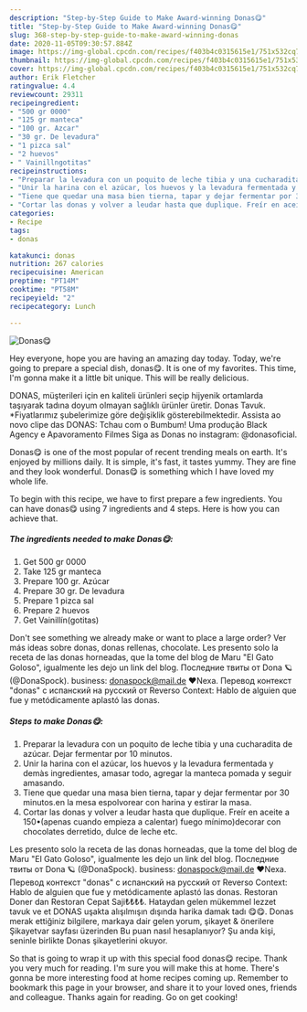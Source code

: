 ```yaml
---
description: "Step-by-Step Guide to Make Award-winning Donas😋"
title: "Step-by-Step Guide to Make Award-winning Donas😋"
slug: 368-step-by-step-guide-to-make-award-winning-donas
date: 2020-11-05T09:30:57.884Z
image: https://img-global.cpcdn.com/recipes/f403b4c0315615e1/751x532cq70/donas😋-foto-principal.jpg
thumbnail: https://img-global.cpcdn.com/recipes/f403b4c0315615e1/751x532cq70/donas😋-foto-principal.jpg
cover: https://img-global.cpcdn.com/recipes/f403b4c0315615e1/751x532cq70/donas😋-foto-principal.jpg
author: Erik Fletcher
ratingvalue: 4.4
reviewcount: 29311
recipeingredient:
- "500 gr 0000"
- "125 gr manteca"
- "100 gr. Azcar"
- "30 gr. De levadura"
- "1 pizca sal"
- "2 huevos"
- " Vainillngotitas"
recipeinstructions:
- "Preparar la levadura con un poquito de leche tibia y una cucharadita de azúcar. Dejar fermentar por 10 minutos."
- "Unir la harina con el azúcar, los huevos y la levadura fermentada y demàs ingredientes, amasar todo, agregar la manteca pomada y seguir amasando."
- "Tiene que quedar una masa bien tierna, tapar y dejar fermentar por 30 minutos.en la mesa espolvorear con harina y estirar la masa."
- "Cortar las donas y volver a leudar hasta que duplique. Freír en aceite a 150•(apenas cuando empieza a calentar) fuego mínimo)decorar con chocolates derretido, dulce de leche etc."
categories:
- Recipe
tags:
- donas

katakunci: donas 
nutrition: 267 calories
recipecuisine: American
preptime: "PT14M"
cooktime: "PT58M"
recipeyield: "2"
recipecategory: Lunch

---
```



![Donas😋](https://img-global.cpcdn.com/recipes/f403b4c0315615e1/751x532cq70/donas😋-foto-principal.jpg)

Hey everyone, hope you are having an amazing day today. Today, we're going to prepare a special dish, donas😋. It is one of my favorites. This time, I'm gonna make it a little bit unique. This will be really delicious.

DONAS, müşterileri için en kaliteli ürünleri seçip hijyenik ortamlarda taşıyarak tadına doyum olmayan sağlıklı ürünler üretir. Donas Tavuk. *Fiyatlarımız şubelerimize göre değişiklik gösterebilmektedir. Assista ao novo clipe das DONAS: Tchau com o Bumbum! Uma produção Black Agency e Apavoramento Filmes Siga as Donas no instagram: @donasoficial.

Donas😋 is one of the most popular of recent trending meals on earth. It's enjoyed by millions daily. It is simple, it's fast, it tastes yummy. They are fine and they look wonderful. Donas😋 is something which I have loved my whole life.


To begin with this recipe, we have to first prepare a few ingredients. You can have donas😋 using 7 ingredients and 4 steps. Here is how you can achieve that.

<!--inarticleads1-->

##### The ingredients needed to make Donas😋:

1. Get 500 gr 0000
1. Take 125 gr manteca
1. Prepare 100 gr. Azúcar
1. Prepare 30 gr. De levadura
1. Prepare 1 pizca sal
1. Prepare 2 huevos
1. Get  Vainillín(gotitas)


Don&#39;t see something we already make or want to place a large order? Ver más ideas sobre donas, donas rellenas, chocolate. Les presento solo la receta de las donas horneadas, que la tome del blog de Maru &#34;El Gato Goloso&#34;, igualmente les dejo un link del blog. Последние твиты от Dona 🪐 (@DonaSpock). business: donaspock@mail.de ❤Nexa. Перевод контекст &#34;donas&#34; c испанский на русский от Reverso Context: Hablo de alguien que fue y metódicamente aplastó las donas. 

<!--inarticleads2-->

##### Steps to make Donas😋:

1. Preparar la levadura con un poquito de leche tibia y una cucharadita de azúcar. Dejar fermentar por 10 minutos.
1. Unir la harina con el azúcar, los huevos y la levadura fermentada y demàs ingredientes, amasar todo, agregar la manteca pomada y seguir amasando.
1. Tiene que quedar una masa bien tierna, tapar y dejar fermentar por 30 minutos.en la mesa espolvorear con harina y estirar la masa.
1. Cortar las donas y volver a leudar hasta que duplique. Freír en aceite a 150•(apenas cuando empieza a calentar) fuego mínimo)decorar con chocolates derretido, dulce de leche etc.


Les presento solo la receta de las donas horneadas, que la tome del blog de Maru &#34;El Gato Goloso&#34;, igualmente les dejo un link del blog. Последние твиты от Dona 🪐 (@DonaSpock). business: donaspock@mail.de ❤Nexa. Перевод контекст &#34;donas&#34; c испанский на русский от Reverso Context: Hablo de alguien que fue y metódicamente aplastó las donas. Restoran Doner dan Restoran Cepat Saji₺₺₺₺. Hataydan gelen mükemmel lezzet tavuk ve et DONAS uşakta alışılmışın dışında harika damak tadı 😋😋. Donas merak ettiğiniz bilgilere, markaya dair gelen yorum, şikayet &amp; önerilere Şikayetvar sayfası üzerinden Bu puan nasıl hesaplanıyor? Şu anda kişi, seninle birlikte Donas şikayetlerini okuyor. 

So that is going to wrap it up with this special food donas😋 recipe. Thank you very much for reading. I'm sure you will make this at home. There's gonna be more interesting food at home recipes coming up. Remember to bookmark this page in your browser, and share it to your loved ones, friends and colleague. Thanks again for reading. Go on get cooking!
